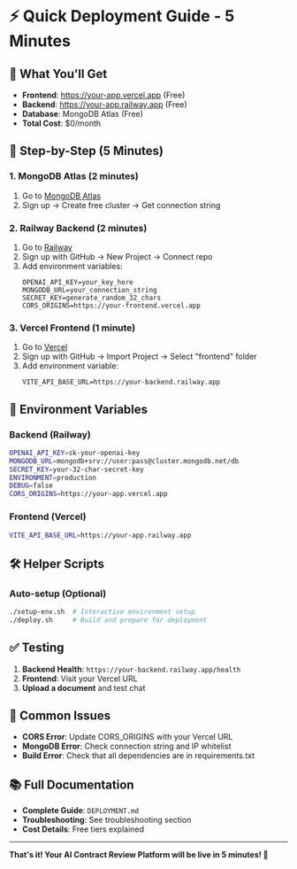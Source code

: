 # ⚡ Quick Deployment Guide - 5 Minutes

## 🎯 What You'll Get
- **Frontend**: https://your-app.vercel.app (Free)
- **Backend**: https://your-app.railway.app (Free)
- **Database**: MongoDB Atlas (Free)
- **Total Cost**: $0/month

## 🚀 Step-by-Step (5 Minutes)

### 1. **MongoDB Atlas** (2 minutes)
1. Go to [MongoDB Atlas](https://www.mongodb.com/atlas)
2. Sign up → Create free cluster → Get connection string

### 2. **Railway Backend** (2 minutes)
1. Go to [Railway](https://railway.app)
2. Sign up with GitHub → New Project → Connect repo
3. Add environment variables:
   ```
   OPENAI_API_KEY=your_key_here
   MONGODB_URL=your_connection_string
   SECRET_KEY=generate_random_32_chars
   CORS_ORIGINS=https://your-frontend.vercel.app
   ```

### 3. **Vercel Frontend** (1 minute)
1. Go to [Vercel](https://vercel.com)
2. Sign up with GitHub → Import Project → Select "frontend" folder
3. Add environment variable:
   ```
   VITE_API_BASE_URL=https://your-backend.railway.app
   ```

## 🔧 Environment Variables

### Backend (Railway)
```bash
OPENAI_API_KEY=sk-your-openai-key
MONGODB_URL=mongodb+srv://user:pass@cluster.mongodb.net/db
SECRET_KEY=your-32-char-secret-key
ENVIRONMENT=production
DEBUG=false
CORS_ORIGINS=https://your-app.vercel.app
```

### Frontend (Vercel)
```bash
VITE_API_BASE_URL=https://your-app.railway.app
```

## 🛠️ Helper Scripts

### Auto-setup (Optional)
```bash
./setup-env.sh  # Interactive environment setup
./deploy.sh     # Build and prepare for deployment
```

## ✅ Testing

1. **Backend Health**: `https://your-backend.railway.app/health`
2. **Frontend**: Visit your Vercel URL
3. **Upload a document** and test chat

## 🚨 Common Issues

- **CORS Error**: Update CORS_ORIGINS with your Vercel URL
- **MongoDB Error**: Check connection string and IP whitelist
- **Build Error**: Check that all dependencies are in requirements.txt

## 📚 Full Documentation

- **Complete Guide**: `DEPLOYMENT.md`
- **Troubleshooting**: See troubleshooting section
- **Cost Details**: Free tiers explained

---

**That's it! Your AI Contract Review Platform will be live in 5 minutes! 🎉**
